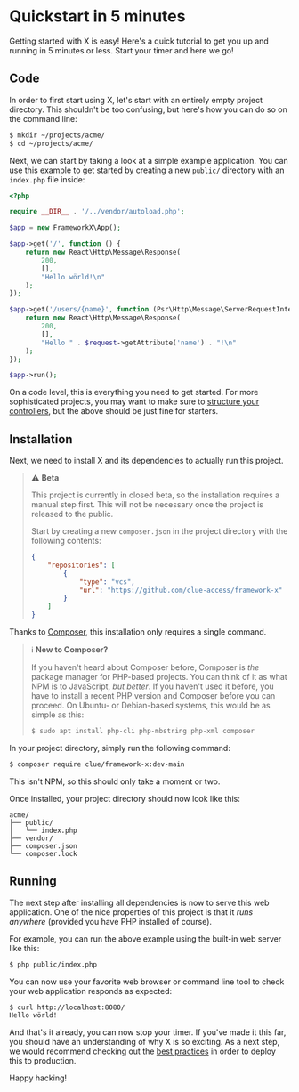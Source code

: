 # Quickstart in 5 minutes

Getting started with X is easy!
Here's a quick tutorial to get you up and running in 5 minutes or less.
Start your timer and here we go!

## Code

In order to first start using X, let's start with an entirely empty project directory.
This shouldn't be too confusing, but here's how you can do so on the command line:

```bash
$ mkdir ~/projects/acme/
$ cd ~/projects/acme/
```

Next, we can start by taking a look at a simple example application.
You can use this example to get started by creating a new `public/` directory with
an `index.php` file inside:

```php title="public/index.php"
<?php

require __DIR__ . '/../vendor/autoload.php';

$app = new FrameworkX\App();

$app->get('/', function () {
    return new React\Http\Message\Response(
        200,
        [],
        "Hello wörld!\n"
    );
});

$app->get('/users/{name}', function (Psr\Http\Message\ServerRequestInterface $request) {
    return new React\Http\Message\Response(
        200,
        [],
        "Hello " . $request->getAttribute('name') . "!\n"
    );
});

$app->run();
```

On a code level, this is everything you need to get started.
For more sophisticated projects, you may want to make sure to [structure your controllers](../best-practices/controllers.md),
but the above should be just fine for starters.

## Installation

Next, we need to install X and its dependencies to actually run this project.

> ⚠️ **Beta**
>
> This project is currently in closed beta, so the installation requires a manual step first.
> This will not be necessary once the project is released to the public.
>
> Start by creating a new `composer.json` in the project directory with the following contents:
> 
> ```json title="composer.json"
> {
>     "repositories": [
>         {
>             "type": "vcs",
>             "url": "https://github.com/clue-access/framework-x"
>         }
>     ]
> }
> ```

Thanks to [Composer](https://getcomposer.org/), this installation only requires a single command.

> ℹ️ **New to Composer?**
>
> If you haven't heard about Composer before, Composer is *the* package manager for PHP-based projects.
> You can think of it as what NPM is to JavaScript, *but better*.
> If you haven't used it before, you have to install a recent PHP version and Composer before you can proceed.
> On Ubuntu- or Debian-based systems, this would be as simple as this:
>
> ```bash
> $ sudo apt install php-cli php-mbstring php-xml composer
> ```

In your project directory, simply run the following command:

```bash
$ composer require clue/framework-x:dev-main
```

This isn't NPM, so this should only take a moment or two.

Once installed, your project directory should now look like this:

```
acme/
├── public/
│   └── index.php
├── vendor/
├── composer.json
└── composer.lock
```

## Running

The next step after installing all dependencies is now to serve this web application.
One of the nice properties of this project is that it *runs anywhere* (provided you have PHP installed of course).

For example, you can run the above example using the built-in web server like
this:

```bash
$ php public/index.php
```

You can now use your favorite web browser or command line tool to check your web
application responds as expected:

```bash
$ curl http://localhost:8080/
Hello wörld!
```

And that's it already, you can now stop your timer.
If you've made it this far, you should have an understanding of why X is so exciting.
As a next step, we would recommend checking out the [best practices](../../best-practices/) in order to deploy this to production.

Happy hacking!
